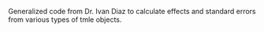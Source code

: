 Generalized code from Dr. Ivan Diaz to calculate effects and standard errors from various types of tmle objects.
